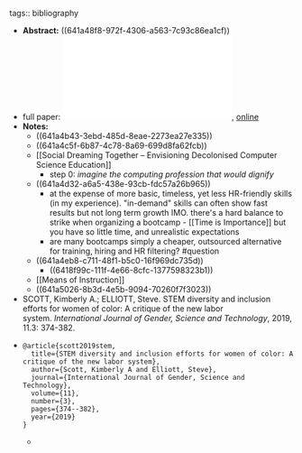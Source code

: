 tags:: bibliography

- **Abstract:** ((641a48f8-972f-4306-a563-7c93c86ea1cf))
- full paper: ![local copy](../assets/critique-of-the-new-labor-system_1679444008996_0.pdf), [online](https://genderandset.open.ac.uk/index.php/genderandset/article/view/646)
- **Notes:**
	- ((641a4b43-3ebd-485d-8eae-2273ea27e335))
	- ((641a4c5f-6b87-4c78-8a69-699d8fa62fcb))
	- [[Social Dreaming Together – Envisioning Decolonised Computer Science Education]]
		- step 0: *imagine the computing profession that would dignify*
	- ((641a4d32-a6a5-438e-93cb-fdc57a26b965))
		- at the expense of more basic, timeless, yet less HR-friendly skills (in my experience).  "in-demand" skills can often show fast results but not long term growth IMO.  there's a hard balance to strike when organizing a bootcamp - [[Time is Importance]] but you have so little time, and unrealistic expectations
		- are many bootcamps simply a cheaper, outsourced alternative for training, hiring and HR filtering? #question
	- ((641a4eb8-c711-48f1-b5c0-16f969dc735d))
		- ((6418f99c-111f-4e66-8cfc-1377598323b1))
	- [[Means of Instruction]]
	- ((641a5026-8b3d-4e5b-9094-70260f7f3023))
- SCOTT, Kimberly A.; ELLIOTT, Steve. STEM diversity and inclusion efforts for women of color: A critique of the new labor system. *International Journal of Gender, Science and Technology*, 2019, 11.3: 374-382.
- ```
  @article{scott2019stem,
    title={STEM diversity and inclusion efforts for women of color: A critique of the new labor system},
    author={Scott, Kimberly A and Elliott, Steve},
    journal={International Journal of Gender, Science and Technology},
    volume={11},
    number={3},
    pages={374--382},
    year={2019}
  }
  ```
	-